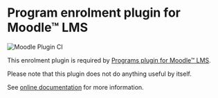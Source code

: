 # Program enrolment plugin for Moodle™ LMS

![Moodle Plugin CI](https://github.com/mutms/moodle-enrol_muprog/actions/workflows/moodle-ci.yml/badge.svg)

This enrolment plugin is required by [Programs plugin for Moodle™ LMS](https://github.com/mutms/moodle-tool_muprog).

Please note that this plugin does not do anything useful by itself.

See [online documentation](https://github.com/mutms/moodle-tool_muprog/wiki) for more information.
